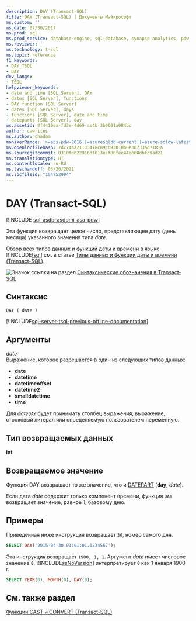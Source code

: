 ```yaml
---
description: DAY (Transact-SQL)
title: DAY (Transact-SQL) | Документы Майкрософт
ms.custom: ''
ms.date: 07/30/2017
ms.prod: sql
ms.prod_service: database-engine, sql-database, synapse-analytics, pdw
ms.reviewer: ''
ms.technology: t-sql
ms.topic: reference
f1_keywords:
- DAY_TSQL
- DAY
dev_langs:
- TSQL
helpviewer_keywords:
- date and time [SQL Server], DAY
- dates [SQL Server], functions
- DAY function [SQL Server]
- dates [SQL Server], days
- functions [SQL Server], date and time
- dateparts [SQL Server], day
ms.assetid: 2f4410ea-fd3e-4d69-ac4b-3b0091a084bc
author: cawrites
ms.author: chadam
monikerRange: '>=aps-pdw-2016||=azuresqldb-current||=azure-sqldw-latest||>=sql-server-2016||>=sql-server-linux-2017||=azuresqldb-mi-current'
ms.openlocfilehash: 7dc74aa21133478c89cb93818b0e30733ad7181a
ms.sourcegitcommit: 0310fdb22916df013eef86fee44e660dbf39ad21
ms.translationtype: HT
ms.contentlocale: ru-RU
ms.lasthandoff: 03/20/2021
ms.locfileid: "104752094"
---
```

# <a name="day-transact-sql"></a>DAY (Transact-SQL)
[!INCLUDE [sql-asdb-asdbmi-asa-pdw](../../includes/applies-to-version/sql-asdb-asdbmi-asa-pdw.md)]

Эта функция возвращает целое число, представляющее дату (день месяца) указанного значения типа *date*.
  
Обзор всех типов данных и функций даты и времени в языке [!INCLUDE[tsql](../../includes/tsql-md.md)] см. в статье [Типы данных и функции даты и времени (Transact-SQL)](../../t-sql/functions/date-and-time-data-types-and-functions-transact-sql.md).
  
![Значок ссылки на раздел](../../database-engine/configure-windows/media/topic-link.gif "Значок ссылки на раздел") [Синтаксические обозначения в Transact-SQL](../../t-sql/language-elements/transact-sql-syntax-conventions-transact-sql.md)
  
## <a name="syntax"></a>Синтаксис  
  
```syntaxsql
DAY ( date )  
```  
  
[!INCLUDE[sql-server-tsql-previous-offline-documentation](../../includes/sql-server-tsql-previous-offline-documentation.md)]

## <a name="arguments"></a>Аргументы
*date*  
Выражение, которое разрешается в один из следующих типов данных:

+ **date**
+ **datetime**
+ **datetimeoffset**
+ **datetime2** 
+ **smalldatetime**
+ **time**

Для *date*`DAY` будет принимать столбец выражения, выражение, строковый литерал или определяемую пользователем переменную.
  
## <a name="return-type"></a>Тип возвращаемых данных  
**int**
  
## <a name="return-value"></a>Возвращаемое значение  
Функция DAY возвращает то же значение, что и [DATEPART](../../t-sql/functions/datepart-transact-sql.md) (**day**, *date*).
  
Если дата *date* содержит только компонент времени, функция `DAY` возвращает значение, равное 1, базовому дню.
  
## <a name="examples"></a>Примеры  
Приведенная ниже инструкция возвращает `30`, номер самого дня.
  
```sql
SELECT DAY('2015-04-30 01:01:01.1234567');  
```  
  
Эта инструкция возвращает `1900, 1, 1`. Аргумент *date* имеет числовое значение `0`. [!INCLUDE[ssNoVersion](../../includes/ssnoversion-md.md)] интерпретирует `0` как 1 января 1900 г.
  
```sql
SELECT YEAR(0), MONTH(0), DAY(0);  
```  
  
## <a name="see-also"></a>См. также раздел
[Функции CAST и CONVERT (Transact-SQL)](../../t-sql/functions/cast-and-convert-transact-sql.md)
  
  


